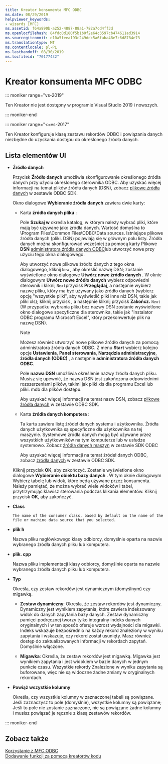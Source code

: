 ```yaml
---
title: Kreator konsumenta MFC ODBC
ms.date: 08/29/2019
helpviewer_keywords:
- wizards [MFC]
ms.assetid: f64a890b-a252-4887-88a1-782a7cd4ff3d
ms.openlocfilehash: 84fdc0d180f5b1b0f2e64c3597cb474611ad3914
ms.sourcegitcommit: e10a5feea193c249ddc5a6faba48e7c6d8784e73
ms.translationtype: MT
ms.contentlocale: pl-PL
ms.lasthandoff: 08/30/2019
ms.locfileid: "70177432"
---
```

# <a name="mfc-odbc-consumer-wizard"></a>Kreator konsumenta MFC ODBC

::: moniker range="vs-2019"

Ten Kreator nie jest dostępny w programie Visual Studio 2019 i nowszych.

::: moniker-end

::: moniker range="<=vs-2017"

Ten Kreator konfiguruje klasę zestawu rekordów ODBC i powiązania danych niezbędne do uzyskania dostępu do określonego źródła danych.

## <a name="uielement-list"></a>Lista elementów UI

- **Źródło danych**

  Przycisk **Źródło danych** umożliwia skonfigurowanie określonego źródła danych przy użyciu określonego sterownika ODBC. Aby uzyskać więcej informacji na temat plików źródła danych (DSN), zobacz [plikowe źródła danych](/sql/odbc/reference/file-data-sources) w zestawie ODBC SDK.

  Okno dialogowe **Wybieranie źródła danych** zawiera dwie karty:

  - Karta **źródła danych pliku** :

     Pole **Szukaj w** określa katalog, w którym należy wybrać pliki, które mają być używane jako źródła danych. Wartość domyślna to \Program Files\Common Files\ODBC\Data sources. Istniejące plikowe źródła danych (pliki. DSN) pojawiają się w głównym polu listy. Źródła danych można skonfigurować wcześniej za pomocą karty Plikowe **DSN** [administratora źródła danych ODBC](/sql/odbc/admin/odbc-data-source-administrator)lub utworzyć nowe przy użyciu tego okna dialogowego.

     Aby utworzyć nowe plikowe źródło danych z tego okna dialogowego, kliknij `New` , aby określić nazwę DSN; zostanie wyświetlone okno dialogowe **Utwórz nowe źródło danych** . W oknie dialogowym **Utwórz nowe źródło danych** wybierz odpowiedni sterownik i kliknij `Next`przycisk **Przeglądaj**, a następnie wybierz nazwę pliku, który ma być używany jako źródło danych (wybierz opcję "wszystkie pliki", aby wyświetlić pliki inne niż DSN, takie jak pliki xls); kliknij przycisk , a następnie kliknij przycisk **Zakończ.** `Next` (W przypadku wybrania pliku bez nazwy DSN zostanie wyświetlone okno dialogowe specyficzne dla sterownika, takie jak "Instalator ODBC programu Microsoft Excel", który przekonwertuje plik na nazwę DSN).

     > [!NOTE]
     > Możesz również utworzyć nowe plikowe źródło danych za pomocą administratora źródła danych ODBC. Z menu **Start** wybierz kolejno opcje **Ustawienia**, **Panel sterowania**, **Narzędzia administracyjne**, **źródła danych (ODBC)** , a następnie **administratora źródła danych ODBC**.

     Pole **nazwa DSN** umożliwia określenie nazwy źródła danych pliku. Musisz się upewnić, że nazwa DSN jest zakończona odpowiednimi rozszerzeniami plików, takimi jak pliki xls dla programu Excel lub pliki. mdb dla plików dostępu.

     Aby uzyskać więcej informacji na temat nazw DSN, zobacz [plikowe źródła danych](/sql/odbc/reference/file-data-sources) w zestawie ODBC SDK.

  - Karta **źródła danych komputera** :

     Ta karta zawiera listę źródeł danych systemu i użytkownika. Źródła danych użytkownika są specyficzne dla użytkownika na tej maszynie. Systemowe źródła danych mogą być używane przez wszystkich użytkowników na tym komputerze lub w usłudze systemowo. Zobacz [źródła danych maszyn](/sql/odbc/reference/machine-data-sources) w zestawie SDK ODBC

     Aby uzyskać więcej informacji na temat źródeł danych ODBC, zobacz [źródła danych](/sql/odbc/reference/data-sources) w zestawie ODBC SDK.

  Kliknij przycisk **OK**, aby zakończyć. Zostanie wyświetlone okno dialogowe **Wybieranie obiektu bazy danych** . W tym oknie dialogowym Wybierz tabelę lub widok, które będą używane przez konsumenta. Należy pamiętać, że można wybrać wiele widoków i tabel, przytrzymując klawisz sterowania podczas klikania elementów. Kliknij przycisk **OK**, aby zakończyć.

- **Class**

      The name of the consumer class, based by default on the name of the file or machine data source that you selected.

- **plik h**

   Nazwa pliku nagłówkowego klasy odbiorcy, domyślnie oparta na nazwie wybranego źródła danych pliku lub komputera.

- **plik. cpp**

   Nazwa pliku implementacji klasy odbiorcy, domyślnie oparta na nazwie wybranego źródła danych pliku lub komputera.

- **Typ**

   Określa, czy zestaw rekordów jest dynamicznym (domyślnym) czy migawką.

   - **Zestaw dynamiczny**: Określa, że zestaw rekordów jest dynamiczny. Dynamiczny jest wynikiem zapytania, które zawiera indeksowany widok do danych zapytania bazy danych. Zestaw dynamiczny pamięci podręcznej tworzy tylko integralny indeks danych oryginalnych i w ten sposób oferuje wzrost wydajności dla migawki. Indeks wskazuje bezpośrednio na każdy rekord znaleziony w wyniku zapytania i wskazuje, czy rekord został usunięty. Masz również dostęp do zaktualizowanych informacji w rekordach zapytań. Domyślnie włączone.

   - **Migawka**: Określa, że zestaw rekordów jest migawką. Migawka jest wynikiem zapytania i jest widokiem w bazie danych w jednym punkcie czasu. Wszystkie rekordy Znalezione w wyniku zapytania są buforowane, więc nie są widoczne żadne zmiany w oryginalnych rekordach.

- **Powiąż wszystkie kolumny**

   Określa, czy wszystkie kolumny w zaznaczonej tabeli są powiązane. Jeśli zaznaczysz to pole (domyślnie), wszystkie kolumny są powiązane; Jeśli to pole nie zostanie zaznaczone, nie są powiązane żadne kolumny i musisz powiązać je ręcznie z klasą zestawów rekordów.

::: moniker-end

## <a name="see-also"></a>Zobacz także

[Korzystanie z MFC ODBC](../../mfc/reference/adding-an-mfc-odbc-consumer.md)<br/>
[Dodawanie funkcji za pomocą kreatorów kodu](../../ide/adding-functionality-with-code-wizards-cpp.md)

